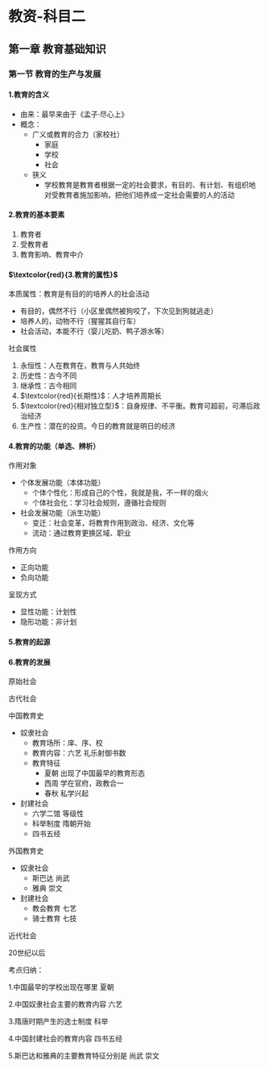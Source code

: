 # 教资-科目二

## 第一章 教育基础知识

### 第一节 教育的生产与发展

#### 1.教育的含义

- 由来：最早来由于《孟子·尽心上》
- 概念：
  - 广义或教育的合力（家校社）
    - 家庭
    - 学校
    - 社会 
  - 狭义
    - 学校教育是教育者根据一定的社会要求，有目的、有计划、有组织地对受教育者施加影响，把他们培养成一定社会需要的人的活动

#### 2.教育的基本要素

1. 教育者
2. 受教育者
3. 教育影响、教育中介

#### $\textcolor{red}{3.教育的属性}$

本质属性：教育是有目的的培养人的社会活动

- 有目的，偶然不行（小区里偶然被狗咬了，下次见到狗就逃走）
- 培养人的，动物不行（猩猩其自行车）
- 社会活动，本能不行（婴儿吃奶、鸭子游水等）

社会属性

1. 永恒性：人在教育在，教育与人共始终
2. 历史性：古今不同
3. 继承性：古今相同
4. $\textcolor{red}{长期性}$：人才培养周期长
5. $\textcolor{red}{相对独立型}$：自身规律、不平衡。教育可超前，可滞后政治经济
6. 生产性：潜在的投资。今日的教育就是明日的经济

#### 4.教育的功能（单选、辨析）

作用对象

- 个体发展功能（本体功能）
  - 个体个性化：形成自己的个性，我就是我，不一样的烟火
  - 个体社会化：学习社会规则，遵循社会规则
- 社会发展功能（派生功能）
  - 变迁：社会变革，将教育作用到政治、经济、文化等 
  - 流动：通过教育更换区域、职业

作用方向

- 正向功能
- 负向功能

呈现方式

- 显性功能：计划性
- 隐形功能：非计划

#### 5.教育的起源

#### 6.教育的发展

原始社会

古代社会

中国教育史

- 奴隶社会
  - 教育场所：庠、序、校
  - 教育内容：六艺 礼乐射御书数
  - 教育特征
    - 夏朝 出现了中国最早的教育形态
    - 西周 学在官府，政教合一
    - 春秋 私学兴起
- 封建社会
  - 六学二馆 等级性
  - 科举制度 隋朝开始
  - 四书五经

外国教育史

- 奴隶社会
  - 斯巴达 尚武 
  - 雅典 崇文
- 封建社会
  - 教会教育 七艺
  - 骑士教育 七技

近代社会

20世纪以后

 

考点归纳：

1.中国最早的学校出现在哪里 夏朝

2.中国奴隶社会主要的教育内容 六艺

3.隋唐时期产生的选士制度  科举

4.中国封建社会的教育内容 四书五经

5.斯巴达和雅典的主要教育特征分别是 尚武 崇文